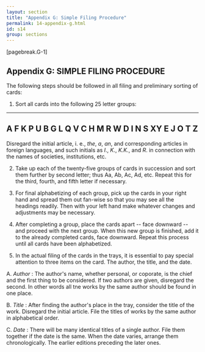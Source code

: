 ```yaml
---
layout: section
title: "Appendix G: Simple Filing Procedure"
permalink: 14-appendix-g.html
id: s14
group: sections
---
```


[pagebreak.G-1]

## Appendix G: SIMPLE FILING PROCEDURE

The following steps should be followed in all filing and preliminary
sorting of cards:

1. Sort all cards into the following 25 letter groups:

--- --- --- --- ----
 A   F   K   P   U
 B   G   L   Q   V
 C   H   M   R   W
 D   I   N   S   XY
 E   J   O   T   Z
--------------------

Disregard the initial article, i. e., *the*, *a*, *an*, and corresponding
articles in foreign languages, and such initials as *I*., *K*., *K.K.*, and
*R*. in connection with the names of societies, institutions, etc.

2. Take up each of the twenty-five groups of cards in succession
and sort them further by second letter; thus Aa, Ab, Ac, Ad, etc.
Repeat this for the third, fourth, and fifth letter if necessary.

3. For final alphabetizing of each group, pick up the cards in your
right hand and spread them out fan-wise so that you may see all
the headings readily. Then with your left hand make whatever changes
and adjustments may be necessary.

4. After completing a group, place the cards apart -- face downward --
and proceed with the next group. When this new group is finished,
add it to the already completed cards, face downward. Repeat this
process until all cards have been alphabetized.

5. In the actual filing of the cards in the trays, it is essential to
pay special attention to three items on the card. The author, the
title, and the date.

A. *Author* 
: The author's name, whether personal, or coporate,
is the chief and the first thing to be considered.
If two authors are given, disregard the second. In
other words all tne works by the same author should
be found in one place.

B. *Title* 
: After finding the author's place in the tray, consider the title of the work. Disregard the initial
article. File the titles of works by the same author
in alphabetical order.

C. *Date* 
: There will be many identical titles of a single
author. File them together if the date is the same.
When the date varies, arrange them chronologically.
The earlier editions preceding the later ones.

